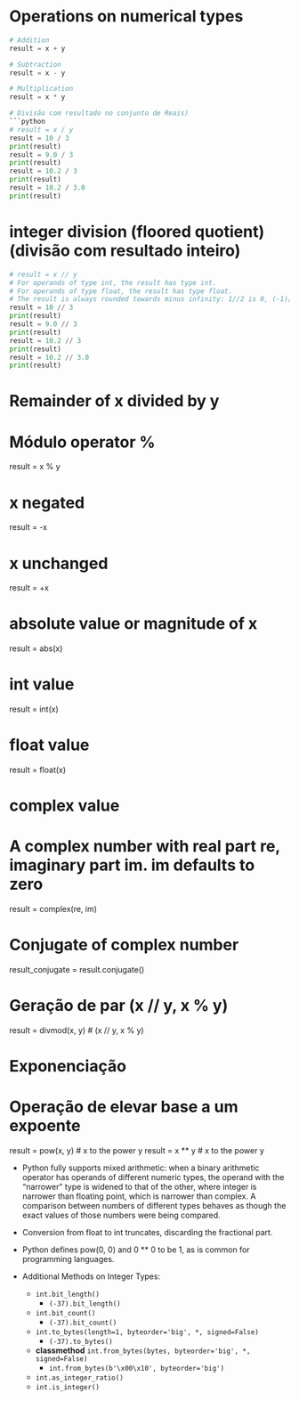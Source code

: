 # Operations on numerical types

```python
# Addition
result = x + y

# Subtraction
result = x - y

# Multiplication
result = x * y

# Divisão com resultado no conjunto de Reais)
```python
# result = x / y 
result = 10 / 3
print(result)
result = 9.0 / 3
print(result)
result = 10.2 / 3
print(result)
result = 10.2 / 3.0
print(result)
```  

# integer division (floored quotient) (divisão com resultado inteiro)
```python   
# result = x // y
# For operands of type int, the result has type int.
# For operands of type float, the result has type float.
# The result is always rounded towards minus infinity: 1//2 is 0, (-1)//2 is -1, 1//(-2) is -1, and (-1)//(-2) is 0.
result = 10 // 3
print(result)
result = 9.0 // 3
print(result)
result = 10.2 // 3
print(result)
result = 10.2 // 3.0
print(result)
```  

# Remainder of x divided by y
# Módulo operator %
result = x % y

# x negated
result = -x

# x unchanged
result = +x

# absolute value or magnitude of x
result = abs(x)

# int value
result = int(x)

# float value
result = float(x)

# complex value
# A complex number with real part re, imaginary part im. im defaults to zero
result = complex(re, im)

# Conjugate of complex number
result_conjugate = result.conjugate()

# Geração de par (x // y, x % y)
result = divmod(x, y) # (x // y, x % y)

# Exponenciação
# Operação de elevar base a um expoente
result = pow(x, y) # x to the power y
result = x ** y    # x to the power y


- Python fully supports mixed arithmetic: when a binary arithmetic operator has operands of different numeric types, the operand with the “narrower” type is widened to that of the other, where integer is narrower than floating point, which is narrower than complex. A comparison between numbers of different types behaves as though the exact values of those numbers were being compared.
- Conversion from float to int truncates, discarding the fractional part.
- Python defines pow(0, 0) and 0 ** 0 to be 1, as is common for programming languages.

- Additional Methods on Integer Types:
    - `int.bit_length()`
        - `(-37).bit_length()`
    - `int.bit_count()`
        - `(-37).bit_count()`
    - `int.to_bytes(length=1, byteorder='big', *, signed=False)`
        - `(-37).to_bytes()`
    - **classmethod** `int.from_bytes(bytes, byteorder='big', *, signed=False)`
        - `int.from_bytes(b'\x00\x10', byteorder='big')`
    - `int.as_integer_ratio()`
    - `int.is_integer()`
```
